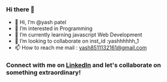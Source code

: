 ### Hi there 👋

<!--
**yashhhhh1/yashhhhh1** is a ✨ _special_ ✨ repository because its `README.md` (this file) appears on your GitHub profile.

Here are some ideas to get you started:

- 🔭 I’m currently working on ...
- 🌱 I’m currently learning ...
- 👯 I’m looking to collaborate on ...
- 🤔 I’m looking for help with ...
- 💬 Ask me about ...
- 📫 How to reach me: ...
- 😄 Pronouns: ...
- ⚡ Fun fact: ...
-->

- 👋 Hi, I’m @yash patel
- 👀 I’m interested in Programming
- 🌱 I’m currently learning javascript Web Development
- 💞️ I’m looking to collaborate on inst_id :yashhhhhh_1 
- 📫 How to reach me mail : yash8511132161@gmail.com

 
### Connect with me on [LinkedIn](https://www.linkedin.com/in/yashhhh1/) and let's collaborate on something extraordinary!


